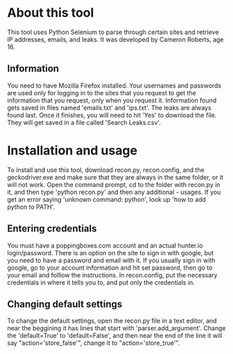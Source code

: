 # About this tool
This tool uses Python Selenium to parse through certain sites and retrieve IP addresses, emails, and leaks.  It was developed by Cameron Roberts, age 16.

## Information
You need to have Mozilla Firefox installed.  Your usernames and passwords are used only for logging in to the sites that you request to get the information that you request, only when you request it.  Information found gets saved in files named 'emails.txt' and 'ips.txt'.  The leaks are always found last.  Once it finishes, you will need to hit 'Yes' to download the file.  They will get saved in a file called 'Search Leaks.csv'.

# Installation and usage
To install and use this tool, download recon.py, recon.config, and the geckodriver.exe and make sure that they are always in the same folder, or it will not work.  Open the command prompt, cd to the folder with recon.py in it, and then type 'python recon.py' and then any additional - usages.  If you get an error saying 'unknown command: python', look up 'how to add python to PATH'.

## Entering credentials
You must have a poppingboxes.com account and an actual hunter.io login/password.  There is an option on the site to sign in with google, but you need to have a password and email with it.  If you usually sign in with google, go to your account information and hit set password, then go to your email and folllow the instructions.  In recon.config, put the necessary credentials in where it tells you to, and put only the credentials in.

## Changing default settings
To change the default settings, open the recon.py file in a text editor, and near the beggining it has lines that start with 'parser.add_argument'.  Change the 'default=True' to 'default=False', and then near the end of the line it will say "action='store_false'", change it to "action='store_true'".
